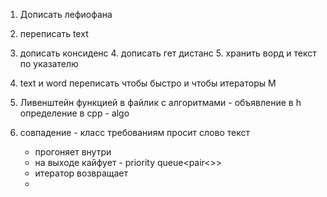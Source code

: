 1. Дописать лефиофана
2. переписать text
3. дописать консиденс
   4. дописать гет дистанс
   5. хранить ворд и текст по указателю

4. text и word переписать чтобы быстро и чтобы итераторы М
5. Ливенштейн функцией в файлик с алгоритмами - объявление в h определение в cpp - algo
6. совпадение - класс требованиям просит слово текст
   * прогоняет внутри
   * на выходе кайфует - priority queue<pair<>>
   * итератор возвращает
   * 